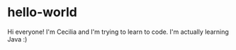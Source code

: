 # hello-world

Hi everyone!
I'm Cecilia and I'm trying to learn to code. I'm actually learning Java :)
